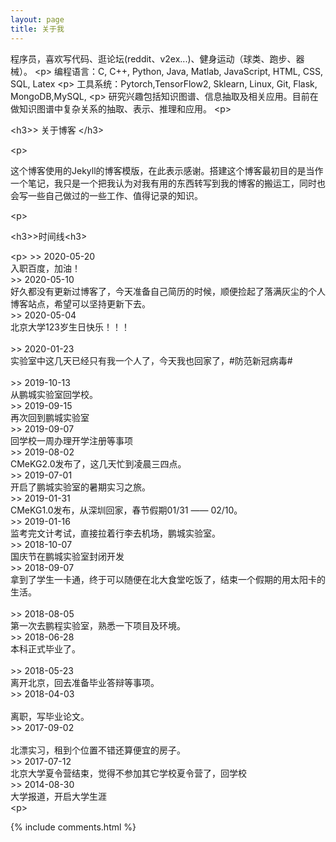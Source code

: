 ```yaml
---
layout: page
title: 关于我 
---
```


程序员，喜欢写代码、逛论坛(reddit、v2ex...)、健身运动（球类、跑步、器械）。
<p\>
编程语言：C, C++, Python, Java, Matlab, JavaScript, HTML, CSS, SQL, Latex
<p\>
工具系统：Pytorch,TensorFlow2, Sklearn, Linux, Git, Flask, MongoDB,MySQL,
<p\>
研究兴趣包括知识图谱、信息抽取及相关应用。目前在做知识图谱中复杂关系的抽取、表示、推理和应用。
<p\>

<h3\>> 关于博客 </h3\>

<p\>

这个博客使用的Jekyll的博客模版，在此表示感谢。搭建这个博客最初目的是当作一个笔记，我只是一个把我认为对我有用的东西转写到我的博客的搬运工，同时也会写一些自己做过的一些工作、值得记录的知识。

<p\>

<h3\>>时间线<h3\>

<p\>
\>> 2020-05-20 <br /> 
        入职百度，加油！ <br /> 
\>> 2020-05-10   <br /> 
        好久都没有更新过博客了，今天准备自己简历的时候，顺便捡起了落满灰尘的个人博客站点，希望可以坚持更新下去。  <br /> 
\>> 2020-05-04  <br /> 
        北京大学123岁生日快乐！！！<br />  
\>> 2020-01-23  <br /> 
        实验室中这几天已经只有我一个人了，今天我也回家了，#防范新冠病毒# <br />  
\>> 2019-10-13  <br /> 
        从鹏城实验室回学校。  <br /> 
\>> 2019-09-15  <br /> 
        再次回到鹏城实验室  <br /> 
\>> 2019-09-07  <br /> 
        回学校一周办理开学注册等事项  <br /> 
\>> 2019-08-02  <br /> 
        CMeKG2.0发布了，这几天忙到凌晨三四点。<br /> 
\>> 2019-07-01  <br /> 
        开启了鹏城实验室的暑期实习之旅。  <br /> 
\>> 2019-01-31 <br /> 
        CMeKG1.0发布，从深圳回家，春节假期01/31 —— 02/10。<br /> 
\>> 2019-01-16  <br /> 
        监考完文计考试，直接拉着行李去机场，鹏城实验室。<br /> 
\>> 2018-10-07  <br /> 
        国庆节在鹏城实验室封闭开发  <br /> 
\>> 2018-09-07   <br /> 
        拿到了学生一卡通，终于可以随便在北大食堂吃饭了，结束一个假期的用太阳卡的生活。 <br />  
\>> 2018-08-05  <br /> 
        第一次去鹏程实验室，熟悉一下项目及环境。 <br /> 
\>> 2018-06-28  <br /> 
        本科正式毕业了。 <br />  
\>> 2018-05-23  <br /> 
        离开北京，回去准备毕业答辩等事项。  <br /> 
\>> 2018-04-03 <br />  
        离职，写毕业论文。  <br /> 
\>> 2017-09-02 <br />  
        北漂实习，租到个位置不错还算便宜的房子。  <br /> 
\>> 2017-07-12  <br /> 
        北京大学夏令营结束，觉得不参加其它学校夏令营了，回学校  <br /> 
\>> 2014-08-30  <br /> 
        大学报道，开启大学生涯  <br /> 
<p\>


{% include comments.html %}

